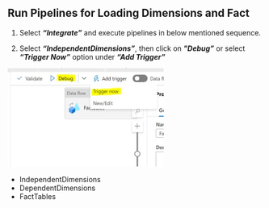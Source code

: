 ## Run Pipelines for Loading Dimensions and Fact

1. Select **_“Integrate”_** and execute pipelines in below mentioned sequence.

2. Select **_“IndependentDimensions”_**, then click on **_"Debug”_** or select **_“Trigger Now”_** option under **_“Add Trigger”_**

![RunPipelines](./assets/11-1_execute_pipelines.jpg "Run Pipelines")

- IndependentDimensions
- DependentDimensions
- FactTables 
